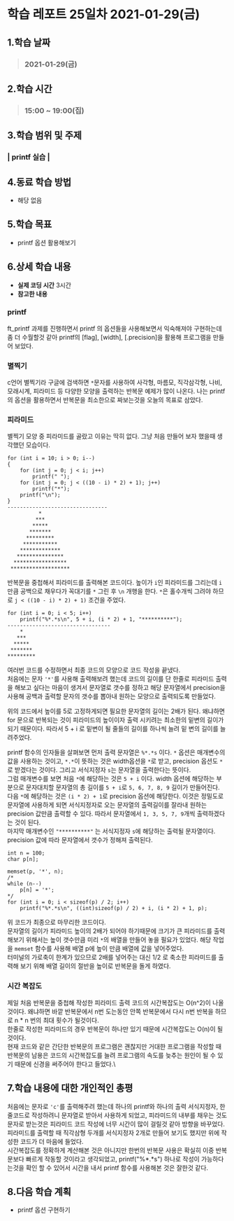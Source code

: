 # 학습 레포트 25일차 2021-01-29(금)
## 1.학습 날짜
> ### 2021-01-29(금)
## 2.학습 시간
> ### 15:00 ~ 19:00(집)
## 3.학습 범위 및 주제
### | printf 실습 |
## 4.동료 학습 방법
- 해당 없음
## 5.학습 목표
- printf 옵션 활용해보기
## 6.상세 학습 내용
- **실제 코딩 시간** 3시간
- **참고한 내용**

### printf
ft_printf 과제를 진행하면서 printf 의 옵션들을 사용해보면서 익숙해져야 구현하는데 좀 더 수월할것 같아 printf의 [flag], [width], [.precision]을 활용해 프로그램을 만들어 보았다.

### 별찍기
c언어 별찍기라 구글에 검색하면 `*`문자를 사용하여 사각형, 마름모, 직각삼각형, 나비, 모래시계, 피라미드 등 다양한 모양을 출력하는 반복문 예제가 많이 나온다. 나는 printf의 옵션을 활용하면서 반복문을 최소한으로 짜보는것을 오늘의 목표로 삼았다.

### 피라미드
별찍기 모양 중 피라미드를 골랐고 이유는 딱히 없다. 그냥 처음 만들어 보자 했을때 생각했던 모습이다.
```
for (int i = 10; i > 0; i--)
{
    for (int j = 0; j < i; j++)
        printf(" ");
    for (int j = 0; j < ((10 - i) * 2) + 1); j++)
        printf("*");
    printf("\n");
}
--------------------------------
          *
         ***
        *****
       *******
      *********
     ***********
    *************
   ***************
  *****************
 *******************
```
반복문을 중첩해서 피라미드를 출력해본 코드이다. 높이가 `i`인 피라미드를 그리는데 `i`만큼 공백으로 채우다가 꼭대기를 `*` 그린 후 `\n` 개행을 한다. `*`은 홀수개씩 그려야 하므로 `j < ((10 - i) * 2) + 1)` 조건을 주었다.

```
for (int i = 0; i < 5; i++)
    printf("%*.*s\n", 5 + i, (i * 2) + 1, "**********");
---------------------------------
    *
   ***
  *****
 *******
*********
```
여러번 코드를 수정하면서 최종 코드의 모양으로 코드 작성을 끝냈다.\
처음에는 문자 `'*'`를 사용해 출력해보려 했는데 코드의 길이를 단 한줄로 피라미드 출력을 해보고 싶다는 마음이 생겨서 문자열로 갯수를 정하고 해당 문자열에서 precision을 사용해 공백과 출력할 문자의 갯수를 뽑아내 원하는 모양으로 출력되도록 만들었다.

위의 코드에서 높이를 5로 고정하게되면 필요한 문자열의 길이는 2배가 된다. 왜냐하면 for 문으로 반복되는 것이 피라미드의 높이이자 출력 시키려는 최소한의 밑변의 길이가 되기 때문이다. 따라서 5 + i 로 밑변이 될 줄들의 길이를 하나씩 늘려 밑 변의 길이를 늘려주었다.

printf 함수의 인자들을 살펴보면 먼저 출력 문자열은 `%*.*s` 이다. `*` 옵션은 매개변수의 값을 사용하는 것이고, `*.*`이 뜻하는 것은 width옵션을 `*`로 받고, precision 옵션도 `*`로 받겠다는 것이다. 그리고 서식지정자 `s`는 문자열을 출력한다는 뜻이다.\
그럼 매개변수를 보면 처음 `*`에 해당하는 것은 `5 + i` 이다. width 옵션에 해당하는 부분으로 문자대치할 문자열의 총 길이를 `5 + i`로 `5, 6, 7, 8, 9` 길이가 만들어진다.\
다음 `*`에 해당하는 것은 `(i * 2) + 1`로 precision 옵션에 해당한다. 이것은 정밀도로 문자열에 사용하게 되면 서식지정자로 오는 문자열의 출력길이를 잘라내 원하는 precision 값만큼 출력할 수 있다. 따라서 문자열에서 `1, 3, 5, 7, 9`개씩 출력하겠다는 것이 된다.\
마지막 매개변수인 `"**********"` 는 서식지정자 `s`에 해당하는 출력될 문자열이다. precision 값에 따라 문자열에서 갯수가 정해져 출력된다.

```
int n = 100;
char p[n];

memset(p, '*', n);
/*
while (n--)
    p[n] = '*';
*/
for (int i = 0; i < sizeof(p) / 2; i++)
    printf("%*.*s\n", ((int)sizeof(p) / 2) + i, (i * 2) + 1, p);
```
위 코드가 최종으로 마무리한 코드이다.\
문자열의 길이가 피라미드 높이의 2배가 되어야 하기때문에 크기가 큰 피라미드를 출력해보기 위해서는 높이 갯수만큼 미리 `*`의 배열을 만들어 놓을 필요가 있었다. 해당 작업을 `memset` 함수를 사용해 배열 p에 높이 만큼 배열에 값을 넣어주었다.\
터미널의 가로축이 한계가 있으므로 2배를 넣어주는 대신 1/2 로 축소한 피라미드를 출력해 보기 위해 배열 길이의 절반을 높이로 반복문을 돌게 하였다.

### 시간 복잡도
제일 처음 반복문을 중첩해 작성한 피라미드 출력 코드의 시간복잡도는 O(n^2)이 나올것이다. 왜냐하면 바깥 반복문에서 n번 도는동안 안쪽 반복문에서 다시 n번 반복을 하므로 n * n 번의 최대 횟수가 될것이다.\
한줄로 작성한 피라미드의 경우 반복문이 하나만 있기 때문에 시간복잡도는 O(n)이 될것이다.\
현재 코드와 같은 간단한 반복문의 프로그램은 괜찮지만 거대한 프로그램을 작성할 때 반복문의 남용은 코드의 시간복잡도를 늘려 프로그램의 속도를 늦추는 원인이 될 수 있기 때문에 신경을 써주어야 한다고 들었다.\

## 7.학습 내용에 대한 개인적인 총평
처음에는 문자로 `'c'`를 출력해주려 했는데 하나의 printf와 하나의 출력 서식지정자, 한줄코드로 작성하려니 문자열로 받아서 사용하게 되었고, 피라미드의 내부를 채우는 것도 문자로 받는것은 피라미드 코드 작성에 너무 시간이 많이 걸릴것 같아 방향을 바꾸었다. 피라미드를 출력할 때 직각삼형 두개를 서식지정자 2개로 만들어 보기도 했지만 위에 작성한 코드가 더 마음에 들었다.\
시간복잡도를 정확하게 계산해본 것은 아니지만 한번의 반복문 사용은 확실히 이중 반복문보다 빠르게 작동할 것이라고 생각되었고, printf("%*.*s") 하나로 작성이 가능하다는것을 확인 할 수 있어서 시간을 내서 printf 함수를 사용해본 것은 잘한것 같다.

## 8.다음 학습 계획
- printf 옵션 구현하기